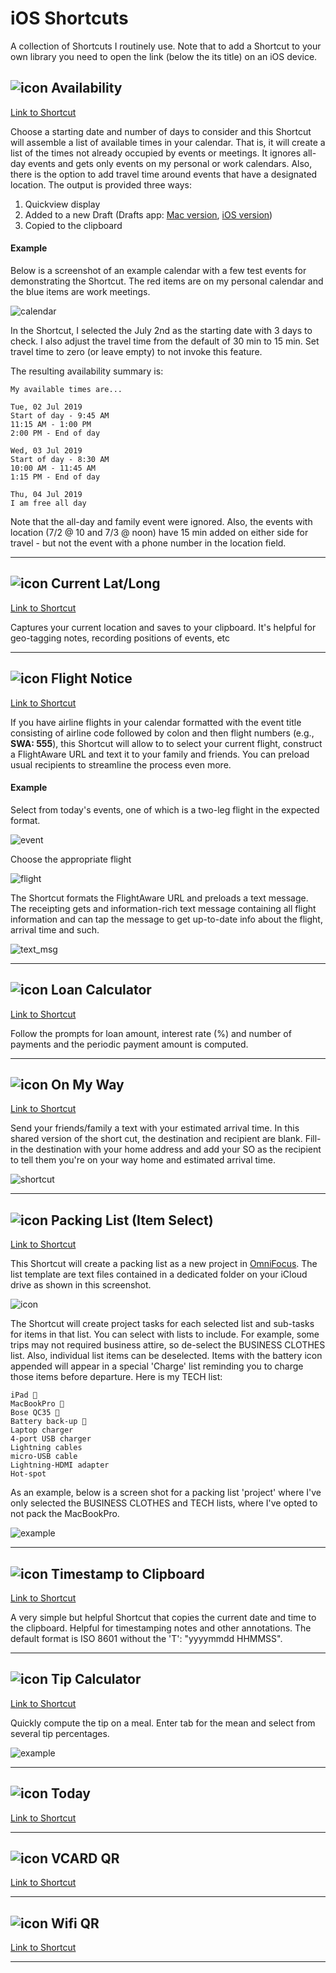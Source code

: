 # iOS Shortcuts
A collection of Shortcuts I routinely use. Note that to add a Shortcut to your own library you need to open the link (below the its title) on an iOS device.

## ![icon](https://github.com/woodwerk/iOS_Shortcuts/blob/master/availability_icon.png?raw=true) Availability 
[Link to Shortcut](https://www.icloud.com/shortcuts/16e5d93aba074dfe93f894b7bd3aa76f)

Choose a starting date and number of days to consider and this Shortcut will assemble a list of available times in your calendar. That is, it will create a list of the times not already occupied by events or meetings. It ignores all-day events and gets only events on my personal or work calendars. Also, there is the option to add travel time around events that have a designated location. The output is provided three ways:

1. Quickview display
2. Added to a new Draft (Drafts app: [Mac version](https://apps.apple.com/us/app/drafts/id1435957248?mt=12), [iOS version](https://apps.apple.com/us/app/drafts/id1236254471))
3. Copied to the clipboard

#### Example
Below is a screenshot of an example calendar with a few test events for demonstrating the Shortcut. The red items are on my personal calendar and the blue items are work meetings. 

![calendar](https://github.com/woodwerk/iOS_Shortcuts/blob/master/availability_calendar.jpg?raw=true)

In the Shortcut, I selected the July 2nd as the starting date with 3 days to check. I also adjust the travel time from the default of 30 min to 15 min. Set travel time to zero (or leave empty) to not invoke this feature. 

The resulting availability summary is:

```
My available times are...

Tue, 02 Jul 2019
Start of day - 9:45 AM
11:15 AM - 1:00 PM
2:00 PM - End of day

Wed, 03 Jul 2019
Start of day - 8:30 AM
10:00 AM - 11:45 AM
1:15 PM - End of day

Thu, 04 Jul 2019
I am free all day
```

Note that the all-day and family event were ignored. Also, the events with location (7/2 @ 10 and 7/3 @ noon) have 15 min added on either side for travel - but not the event with a phone number in the location field.

***

## ![icon](https://github.com/woodwerk/iOS_Shortcuts/blob/master/current_loc_icon.png?raw=true) Current Lat/Long

[Link to Shortcut](https://www.icloud.com/shortcuts/f2b18528f8ca4e73968fd3d7a246d890)

Captures your current location and saves to your clipboard. It's helpful for geo-tagging notes, recording positions of events, etc

***

## ![icon](https://github.com/woodwerk/iOS_Shortcuts/blob/master/flight_notice_icon.png?raw=true) Flight Notice

[Link to Shortcut](https://www.icloud.com/shortcuts/b81d4a5145ff4a368bc531703b7a72dd)

If you have airline flights in your calendar formatted with the event title consisting of airline code followed by colon and then flight numbers (e.g., **SWA: 555**), this Shortcut will allow to to select your current flight, construct a FlightAware URL and text it to your family and friends. You can preload usual recipients to streamline the process even more.

#### Example
Select from today's events, one of which is a two-leg flight in the expected format.

![event](https://github.com/woodwerk/iOS_Shortcuts/blob/master/flight_notice_example_1.png?raw=true)

Choose the appropriate flight

![flight](https://github.com/woodwerk/iOS_Shortcuts/blob/master/flight_notice_example_2.png?raw=true)

The Shortcut formats the FlightAware URL and preloads a text message. The receipting gets and information-rich text message containing all flight information and can tap the message to get up-to-date info about the flight, arrival time and such.

![text_msg](https://github.com/woodwerk/iOS_Shortcuts/blob/master/flight_notice_example_3.png?raw=true)

***

## ![icon](https://github.com/woodwerk/iOS_Shortcuts/blob/master/loan_icon.png?raw=true) Loan Calculator

[Link to Shortcut](https://www.icloud.com/shortcuts/e209c366524d4939a383c4cc7059b75e)

Follow the prompts for loan amount, interest rate (%) and number of payments and the periodic payment amount is computed.

***

## ![icon](https://github.com/woodwerk/iOS_Shortcuts/blob/master/on_my_way_icon.png?raw=true) On My Way

[Link to Shortcut](https://www.icloud.com/shortcuts/d85a89ee5ac74a1bb999dfe87f71d4cc)

Send your friends/family a text with your estimated arrival time. In this shared version of the short cut, the destination and recipient are blank. Fill-in the destination with your home address and add your SO as the recipient to tell them you're on your way home and estimated arrival time.

![shortcut](https://github.com/woodwerk/iOS_Shortcuts/blob/master/on_my_way.jpg?raw=true)

***

## ![icon](https://github.com/woodwerk/iOS_Shortcuts/blob/master/pack_icon.png?raw=true) Packing List (Item Select)
[Link to Shortcut](https://www.icloud.com/shortcuts/2de1363e92af455f9675b0b182015760)

This Shortcut will create a packing list as a new project in [OmniFocus](https://apps.apple.com/us/app/omnifocus-3/id1346190318). The list template are text files contained in a dedicated folder on your iCloud drive as shown in this screenshot. 

![icon](https://github.com/woodwerk/iOS_Shortcuts/blob/master/pack_folder.png?raw=true)

The Shortcut will create project tasks for each selected list and sub-tasks for items in that list. You can select with lists to include. For example, some trips may not required business attire, so de-select the BUSINESS CLOTHES list. Also, individual list items can be deselected. Items with the battery icon appended will appear in a special 'Charge' list reminding you to charge those items before departure. Here is my TECH list:

```
iPad 🔋
MacBookPro 🔋
Bose QC35 🔋
Battery back-up 🔋
Laptop charger
4-port USB charger
Lightning cables
micro-USB cable
Lightning-HDMI adapter
Hot-spot
```

As an example, below is a screen shot for a packing list 'project' where I've only selected the BUSINESS CLOTHES and TECH lists, where I've opted to not pack the MacBookPro.

![example](https://github.com/woodwerk/iOS_Shortcuts/blob/master/pack_example.png?raw=true)

***

## ![icon](https://github.com/woodwerk/iOS_Shortcuts/blob/master/timestamp_icon.png?raw=true) Timestamp to Clipboard
[Link to Shortcut](https://www.icloud.com/shortcuts/2107435b7bd9412ea1b3e14defe5f51b)

A very simple but helpful Shortcut that copies the current date and time to the clipboard. Helpful for timestamping notes and other annotations. The default format is ISO 8601 without the 'T': "yyyymmdd HHMMSS".

***

## ![icon](https://github.com/woodwerk/iOS_Shortcuts/blob/master/tip_calc_icon.png?raw=true) Tip Calculator
[Link to Shortcut](https://www.icloud.com/shortcuts/9e48a5e49cf84659b2172d1a2f2dcec6)

Quickly compute the tip on a meal. Enter tab for the mean and select from several tip percentages. 

![example](https://github.com/woodwerk/iOS_Shortcuts/blob/master/tip_example.png?raw=true)

***

## ![icon](https://github.com/woodwerk/iOS_Shortcuts/blob/master/today_icon.png?raw=true) Today
[Link to Shortcut](https://www.icloud.com/shortcuts/065d04f3e55f4937a79ba4b884d7d510)

***

## ![icon](https://github.com/woodwerk/iOS_Shortcuts/blob/master/vcard_icon.png?raw=true) VCARD QR
[Link to Shortcut](https://www.icloud.com/shortcuts/55588d72613345a6bd23aff4d23e772b)

***

## ![icon](https://github.com/woodwerk/iOS_Shortcuts/blob/master/wifi_icon.png?raw=true) Wifi QR
[Link to Shortcut](https://www.icloud.com/shortcuts/a2fb577e25a04a57b106e9d1d024c70c)

***
